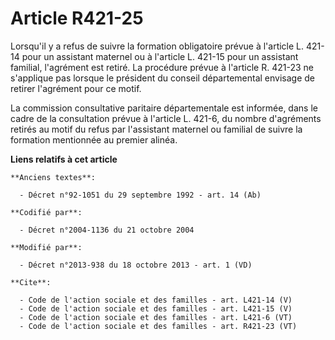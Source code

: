 # Article R421-25

Lorsqu'il y a refus de suivre la formation obligatoire prévue à l'article L. 421-14 pour un assistant maternel ou à l'article
L. 421-15 pour un assistant familial, l'agrément est retiré. La procédure prévue à l'article R. 421-23 ne s'applique pas
lorsque le président du conseil départemental envisage de retirer l'agrément pour ce motif. 

La commission consultative paritaire départementale est informée, dans le cadre de la consultation prévue à l'article L.
421-6, du nombre d'agréments retirés au motif du refus par l'assistant maternel ou familial de suivre la formation mentionnée
au premier alinéa.

**Liens relatifs à cet article**

	**Anciens textes**:

	  - Décret n°92-1051 du 29 septembre 1992 - art. 14 (Ab)

	**Codifié par**:

	  - Décret n°2004-1136 du 21 octobre 2004

	**Modifié par**:

	  - Décret n°2013-938 du 18 octobre 2013 - art. 1 (VD)

	**Cite**:

	  - Code de l'action sociale et des familles - art. L421-14 (V)
	  - Code de l'action sociale et des familles - art. L421-15 (V)
	  - Code de l'action sociale et des familles - art. L421-6 (VT)
	  - Code de l'action sociale et des familles - art. R421-23 (VT)
